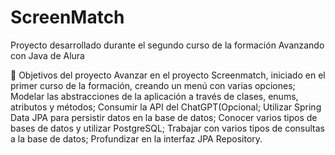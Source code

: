 # ScreenMatch
Proyecto desarrollado durante el segundo curso de la formación Avanzando con Java de Alura

🔨 Objetivos del proyecto
Avanzar en el proyecto Screenmatch, iniciado en el primer curso de la formación, creando un menú con varias opciones;
Modelar las abstracciones de la aplicación a través de clases, enums, atributos y métodos;
Consumir la API del ChatGPT(Opcional;
Utilizar Spring Data JPA para persistir datos en la base de datos;
Conocer varios tipos de bases de datos y utilizar PostgreSQL;
Trabajar con varios tipos de consultas a la base de datos;
Profundizar en la interfaz JPA Repository.
